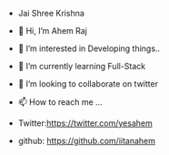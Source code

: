 - Jai Shree Krishna 


- 👋 Hi, I’m Ahem Raj
- 👀 I’m interested in Developing things..
- 🌱 I’m currently learning Full-Stack
- 💞️ I’m looking to collaborate on twitter
- 📫 How to reach me ...
- Twitter:https://twitter.com/yesahem
- github: https://github.com/iitanahem
<!---
iitanahem/iitanahem is a ✨ special ✨ repository because its `README.md` (this file) appears on your GitHub profile.
You can click the Preview link to take a look at your changes.
--->
